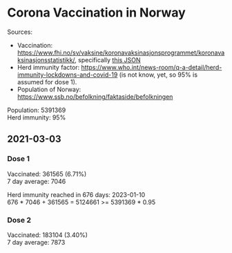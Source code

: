 # Corona Vaccination in Norway

Sources:

- Vaccination: <https://www.fhi.no/sv/vaksine/koronavaksinasjonsprogrammet/koronavaksinasjonsstatistikk/>, specifically [this JSON](https://www.fhi.no/api/chartdata/api/99119)
- Herd immunity factor: <https://www.who.int/news-room/q-a-detail/herd-immunity-lockdowns-and-covid-19> (is not know, yet, so 95% is assumed for dose 1).
- Population of Norway: <https://www.ssb.no/befolkning/faktaside/befolkningen>



Population: 5391369  
Herd immunity: 95%  

## 2021-03-03

### Dose 1

Vaccinated: 361565 (6.71%)  
7 day average: 7046

Herd immunity reached in 676 days: 2023-01-10  
676 * 7046 + 361565 = 5124661 >= 5391369 * 0.95

### Dose 2

Vaccinated: 183104 (3.40%)  
7 day average: 7873

